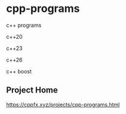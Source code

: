 cpp-programs
======================================================================

c++ programs

c++20

c++23

c++26

c++ boost

Project Home
----------------------------------------

https://cppfx.xyz/projects/cpp-programs.html

